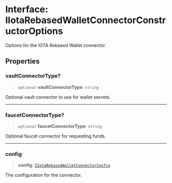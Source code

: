 # Interface: IIotaRebasedWalletConnectorConstructorOptions

Options for the IOTA Rebased Wallet connector.

## Properties

### vaultConnectorType?

> `optional` **vaultConnectorType**: `string`

Optional vault connector to use for wallet secrets.

***

### faucetConnectorType?

> `optional` **faucetConnectorType**: `string`

Optional faucet connector for requesting funds.

***

### config

> **config**: [`IIotaRebasedWalletConnectorConfig`](IIotaRebasedWalletConnectorConfig.md)

The configuration for the connector.
